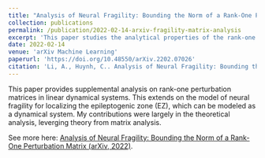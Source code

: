 ```yaml
---
title: "Analysis of Neural Fragility: Bounding the Norm of a Rank-One Perturbation Matrix"
collection: publications
permalink: /publication/2022-02-14-arxiv-fragility-matrix-analysis
excerpt: 'This paper studies the analytical properties of the rank-one perturbation matrices in linear dynamical systems. This provides additional analysis on neural fragility, which is a recently proposed model by Li et al. (Nature Neuroscience, 2021) predicting surgical outcome for epilepsy patients.'
date: 2022-02-14
venue: 'arXiv Machine Learning'
paperurl: 'https://doi.org/10.48550/arXiv.2202.07026'
citation: 'Li, A., Huynh, C.. Analysis of Neural Fragility: Bounding the Norm of a Rank-One Perturbation Matrix (2022).'
---
```

This paper provides supplemental analysis on rank-one perturbation matrices in linear dynamical systems. This extends on the model of neural fragility for localizing the epileptogenic zone (EZ), which can be modeled as a dynamical system. My contributions were largely in the theoretical analysis, leverging theory from matrix analysis.

See more here: [Analysis of Neural Fragility: Bounding the Norm of a Rank-One Perturbation Matrix (arXiv, 2022)](https://doi.org/10.48550/arXiv.2202.07026).
